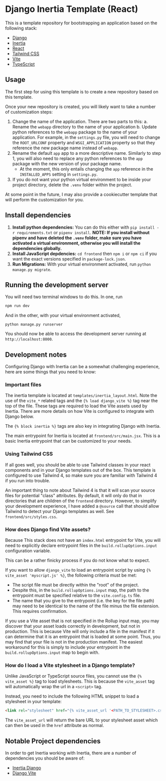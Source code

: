 # Django Inertia Template (React)

This is a template repository for bootstrapping an application based on the following stack:

* [Django](https://www.djangoproject.com/)
* [Inertia](https://inertiajs.com/)
* [React](https://react.dev/)
* [Tailwind CSS](https://tailwindcss.com/)
* [Vite](https://vite.dev/)
* [TypeScript](https://www.typescriptlang.org/)

## Usage

The first step for using this template is to create a new repository based on this template.

Once your new repository is created, you will likely want to take a number of customization steps:

1. Change the name of the application. There are two parts to this:
    a. Rename the `webapp` directory to the name of your application
    b. Update python references to the `webapp` package to the name of your application. For example, in the `settings.py` file, you will need to change the `ROOT_URLCONF` property and `WSGI_APPLICATION` property so that they reference the new package name instead of `webapp`.
2. Rename the default `app` app to a more descriptive name. Similarly to step 1, you will also need to replace any python references to the `app` package with the new version of your package name.
    * At the moment, this only entails changing the `app` reference in the `INSTALLED_APPS` setting in `settings.py`.
3. If you do not want your python virtual environment to be inside your project directory, delete the `.venv` folder within the project.

At some point in the future, I may also provide a cookiecutter template that will perform the customization for you.

## Install dependencies

1. **Install python dependencies:** You can do this either with `pip install -r requirements.txt` or `pipenv install`. **NOTE: If you install without pipenv and have deleted the `.venv` folder, make sure you have activated a virtual environment, otherwise you will install the dependencies globally.**
2. **Install JavaScript depdencies:** `cd frontend` then `npm i` or `npm ci` if you want the exact versions specified in `package-lock.json`.
3. **Run Migrations:** With your virtual environment activated, run `python manage.py migrate`.

## Running the development server

You will need two terminal windows to do this. In one, run
```sh
npm run dev
```
And in the other, with your virtual environment activated,
```
python manage.py runserver
```

You should now be able to access the development server running at `http://localhost:8000`.

## Development notes

Configuring Django with Inertia can be a somewhat challenging experience, here are some things that you need to know:

### Important files

The inertia template is located at `templates/inertia_layout.html`. Note the use of the `vite_*` related tags and the `{% load django_vite %}` tag near the top of the file.
These tags are required to load the Vite assets used by Inertia. There are more details on how Vite is configured to integrate with Django below.

The `{% block inertia %}` tags are also key in integrating Django with Inertia.

The main entrypoint for Inertia is located at `frontend/src/main.jsx`. This is a basic Inertia entrypoint that can be customized to your needs.

### Using Tailwind CSS

If all goes well, you should be able to use Tailwind classes in your react components and in your Django templates out of the box.
This template is configured to use Tailwind 4, so make sure you are familiar with Tailwind 4
if you run into trouble.

An important thing to note about Tailwind 4 is that it will scan your source files for potential "class" attributes.
By default, it will only do that in directories that are children of the `frontend` directory.
However, to simplify your development experience, I have added a `@source` call that 
should allow Tailwind to detect your Django templates as well. See `frontend/src/styles.css`.

### How does Django find Vite assets?

Because This stack does not have an `index.html` entrypoint for Vite, you will
need to explicitly declare entrypoint files in the `build.rollupOptions.input`
configuration variable.

This can be a rather finicky process if you do not know what to expect.

If you want to allow `django_vite` to load an entrypoint script by using `{% vite_asset 'myscript.js' %}`, the following criteria must be met:

* The script file must be directly within the "root" of the project.
* Despite this, in the `build.rollupOptions.input` map, the path to the entrypoint must be specified relative to the `vite.config.ts` file.
* The name that you give to the entrypoint (i.e. the key for the file path) may need to be identical to the name of the file minus the file extension. This requires confirmation.

If you use a Vite asset that is not specified in the Rollup input map, you may discover that your asset loads correctly
in development, but not in production. This is because Vite will only include
a file in the manifest if it can determine that it is an entrypoint that is
loaded at some point. Thus, you may find that your file is not in the
production manifest. The easiest workaround for this is simply
to include your entrypoint in the `build.rollupOptions.input` map to begin with.

### How do I load a Vite stylesheet in a Django template?

Unlike JavaScript or TypeScript source files, you cannot use the `{% vite_asset %}` tag to load stylesheets.
This is because the `vite_asset` tag will automatically wrap the url in a
`<script>` tag.

Instead, you need to include the following HTML snippet to load a stylesheet in your template:

```html
<link rel="stylesheet" href="{% vite_asset_url '<PATH_TO_STYLESHEET>.css' %}">
```

The `vite_asset_url` will return the bare URL to your stylesheet asset which can then be used in the `href` attribute as normal.

## Notable Project dependencies

In order to get Inertia working with Inertia, there are a number of dependencies you should be aware of:

* [Inertia Django](https://pypi.org/project/inertia-django/)
* [Django Vite](https://github.com/MrBin99/django-vite)
